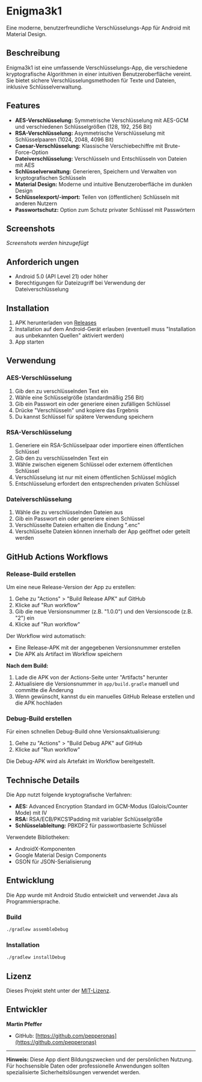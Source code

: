 # Enigma3k1

Eine moderne, benutzerfreundliche Verschlüsselungs-App für Android mit Material Design.

## Beschreibung

Enigma3k1 ist eine umfassende Verschlüsselungs-App, die verschiedene kryptografische Algorithmen in
einer intuitiven Benutzeroberfläche vereint. Sie bietet sichere Verschlüsselungsmethoden für Texte
und Dateien, inklusive Schlüsselverwaltung.

## Features

- **AES-Verschlüsselung:** Symmetrische Verschlüsselung mit AES-GCM und verschiedenen
  Schlüsselgrößen (128, 192, 256 Bit)
- **RSA-Verschlüsselung:** Asymmetrische Verschlüsselung mit Schlüsselpaaren (1024, 2048, 4096 Bit)
- **Caesar-Verschlüsselung:** Klassische Verschiebechiffre mit Brute-Force-Option
- **Dateiverschlüsselung:** Verschlüsseln und Entschlüsseln von Dateien mit AES
- **Schlüsselverwaltung:** Generieren, Speichern und Verwalten von kryptografischen Schlüsseln
- **Material Design:** Moderne und intuitive Benutzeroberfläche im dunklen Design
- **Schlüsselexport/-import:** Teilen von (öffentlichen) Schlüsseln mit anderen Nutzern
- **Passwortschutz:** Option zum Schutz privater Schlüssel mit Passwörtern

## Screenshots

*Screenshots werden hinzugefügt*

## Anforderich ungen

- Android 5.0 (API Level 21) oder höher
- Berechtigungen für Dateizugriff bei Verwendung der Dateiverschlüsselung

## Installation

1. APK herunterladen von [Releases](https://github.com/pepperonas/enigma3k1/releases)
2. Installation auf dem Android-Gerät erlauben (eventuell muss "Installation aus unbekannten
   Quellen" aktiviert werden)
3. App starten

## Verwendung

### AES-Verschlüsselung

1. Gib den zu verschlüsselnden Text ein
2. Wähle eine Schlüsselgröße (standardmäßig 256 Bit)
3. Gib ein Passwort ein oder generiere einen zufälligen Schlüssel
4. Drücke "Verschlüsseln" und kopiere das Ergebnis
5. Du kannst Schlüssel für spätere Verwendung speichern

### RSA-Verschlüsselung

1. Generiere ein RSA-Schlüsselpaar oder importiere einen öffentlichen Schlüssel
2. Gib den zu verschlüsselnden Text ein
3. Wähle zwischen eigenem Schlüssel oder externem öffentlichen Schlüssel
4. Verschlüsselung ist nur mit einem öffentlichen Schlüssel möglich
5. Entschlüsselung erfordert den entsprechenden privaten Schlüssel

### Dateiverschlüsselung

1. Wähle die zu verschlüsselnden Dateien aus
2. Gib ein Passwort ein oder generiere einen Schlüssel
3. Verschlüsselte Dateien erhalten die Endung ".enc"
4. Verschlüsselte Dateien können innerhalb der App geöffnet oder geteilt werden

## GitHub Actions Workflows

### Release-Build erstellen

Um eine neue Release-Version der App zu erstellen:

1. Gehe zu "Actions" > "Build Release APK" auf GitHub
2. Klicke auf "Run workflow"
3. Gib die neue Versionsnummer (z.B. "1.0.0") und den Versionscode (z.B. "2") ein
4. Klicke auf "Run workflow"

Der Workflow wird automatisch:
- Eine Release-APK mit der angegebenen Versionsnummer erstellen
- Die APK als Artifact im Workflow speichern

**Nach dem Build:**
1. Lade die APK von der Actions-Seite unter "Artifacts" herunter
2. Aktualisiere die Versionsnummer in `app/build.gradle` manuell und committe die Änderung
3. Wenn gewünscht, kannst du ein manuelles GitHub Release erstellen und die APK hochladen

### Debug-Build erstellen

Für einen schnellen Debug-Build ohne Versionsaktualisierung:

1. Gehe zu "Actions" > "Build Debug APK" auf GitHub
2. Klicke auf "Run workflow"

Die Debug-APK wird als Artefakt im Workflow bereitgestellt.

## Technische Details

Die App nutzt folgende kryptografische Verfahren:

- **AES:** Advanced Encryption Standard im GCM-Modus (Galois/Counter Mode) mit IV
- **RSA:** RSA/ECB/PKCS1Padding mit variabler Schlüsselgröße
- **Schlüsselableitung:** PBKDF2 für passwortbasierte Schlüssel

Verwendete Bibliotheken:

- AndroidX-Komponenten
- Google Material Design Components
- GSON für JSON-Serialisierung

## Entwicklung

Die App wurde mit Android Studio entwickelt und verwendet Java als Programmiersprache.

### Build

```bash
./gradlew assembleDebug
```

### Installation

```bash
./gradlew installDebug
```

## Lizenz

Dieses Projekt steht unter der [MIT-Lizenz](LICENSE).

## Entwickler

**Martin Pfeffer**

- GitHub: [https://github.com/pepperonas](https://github.com/pepperonas)

---

**Hinweis:** Diese App dient Bildungszwecken und der persönlichen Nutzung. Für hochsensible Daten
oder professionelle Anwendungen sollten spezialisierte Sicherheitslösungen verwendet werden.